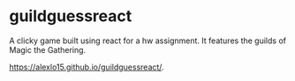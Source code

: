 # guildguessreact
A clicky game built using react for a hw assignment. It features the guilds of Magic the Gathering.

https://alexlo15.github.io/guildguessreact/.
